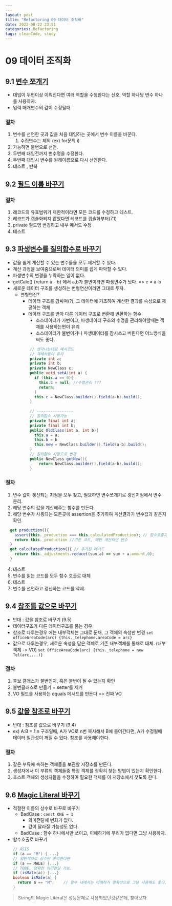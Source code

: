 ```yaml
---
---
layout: post
title: "Refactoring 09 데이터 조직화"
date: 2022-08-22 23:51
categories: Refactoring
tags: cleanCode, study
---
```

# 09 데이터 조직화

## 9.1 [변수 쪼개기](https://refactoring.com/catalog/splitVariable.html)
- 대입이 두번이상 이뤄진다면 여러 역할을 수행한다는 신호. 역할 하나당 변수 하나를 사용하자.
- 입력 매개변수의 값이 수정될때
### 절차
1. 변수를 선언한 곳과 값을 처음 대입하는 곳에서 변수 이름을 바꾼다.
   1. 수집변수는 제외 (ex) for문의 i)
2. 가능하면 불변으로 선언.
3. 두번째 대입전까지 변수명을 수정한다.
4. 두번째 대입시 변수를 원래이름으로 다시 선언한다.
5. 테스트 , 반복


## 9.2 [필드 이름 바꾸기](https://refactoring.com/catalog/renameField.html)
### 절차
1. 레코드의 유효범위가 제한적이라면 모든 코드를 수정하고 테스트.
2. 레코드가 캡슐화되지 않았다면 레코드를 캡슐화부터(7.1)
3. private 필드명 변경하고 내부 메서드 수정
4. 테스트


## 9.3 [파생변수를 질의함수로 바꾸기](https://refactoring.com/catalog/replaceDerivedVariableWithQuery.html)
- 값을 쉽게 계산할 수 있는 변수들을 모두 제거할 수 있다.
- 계산 과정을 보여줌으로써 데이터 의미를 쉽게 파악할 수 있다.
- 파생변수의 변경을 누락하는 일이 없다.
- getCalc() {return a - b} 에서 a,b가 불변이라면 파생변수가 낫다. => c = a-b
- 새로운 데이터 구조를 생성하는 변형연산이라면 그대로 두자.
  - 변형연산?
    - 데이터 구조를 감싸며(?), 그 데이터에 기초하여 계산한 결과를 속성으로 제공하는 객체
    - 데이터 구조를 받아 다른 데이터 구조로 변환해 반환하는 함수
      - 소스데이터가 가변이고, 파생데이터 구조의 수명을 관리해야할때는 객체를 사용하는편이 유리
      - 소스데이터가 불변이거나 파생데이터를 잠시쓰고 버린다면 어느방식을 써도 좋다.
    ```java
        // 생각나는대로 예시코드
        // 객체사용이 유리
        private int a;
        private int b;
        private NewClass c;
        public void setA(int a) {
          if (this.a == 0){
            this.c = null; //수명관리 ???
            return;
          }
          this.c = NewClass.builder().field(a-b).build();
        }
        
        // ----------------
        // 질의함수 사용가능
        private final int a;
        private final int b;
        public OldClass(int a, int b){
          this.a = a;
          this.b = b
          this.new = NewClass.builder().field(a-b).build();
        }
        // 질의함수 사용으로 변경
        public NewClass getNew(){
            return NewClass.builder().field(a-b).build();
        }
    ```
      
### 절차
1. 변수 값이 갱신되는 지점을 모두 찾고, 필요하면 변수쪼개기로 갱신지점에서 변수 분리.
2. 해당 변수의 값을 계산해주는 함수를 만든다.
3. 해당 변수가 사용되는 모든곳에 assertion을 추가하여 계산결과가 변수값과 같은지 확인.
  ```js
    get production(){
      assert(this._production === this.calculatedProduction); // 함수호출과 값이 동일한지 확인
      return this._production //기존 코드, 매번 계산되던 변수
    }
    get calculatedProduction(){ // 추가된 메서드
      return this._adjustments.reduce((sum,a) => sum + a.amount,0);
    }
  ```
4. 테스트
5. 변수를 읽는 코드를 모두 함수 호출로 대체
6. 테스트
7. 변수를 선언하고 갱신하는 코드를 삭제.
    
## 9.4 [참조를 값으로 바꾸기](https://refactoring.com/catalog/changeReferenceToValue.html)
- 반대 : 값을 참조로 바꾸기 (9.5)
- 데이터구조가 다른 데이터구조를 품는 경우
- 참조로 다루는경우 에는 내부객체는 그대로 둔채, 그 객체의 속성만 변경  `set officeAreaCode(arc) {this._telephone.areaCode = arc}`
- 값으로 다루는경우, 새로운 속성을 담은 객체로 기존 내부객체를 통채로 대체. (내부객체 -> VO) `set OfficeAreaCode(arc) {this._telephone = new Tel(arc,...)}`
### 절차
1. 후보 클래스가 불변인지, 혹은 불변이 될 수 있는지 확인
2. 불변클래스로 만들기 = setter를 제거
3. VO 필드를 사용하는 equals 메서드를 만든다 => 진짜 VO

## 9.5 [값을 참조로 바꾸기](https://refactoring.com/catalog/changeValueToReference.html)
- 반대 : 참조를 값으로 바꾸기 (9.4)
- ex) A:B = 1:n 구조일때, A가 VO로 n번 복사해서 B에 들어간다면, A가 수정될때 데이터 일관성이 깨질 수 있다. 참조를 사용해야한다.
### 절차
1. 같은 부류에 속하는 객체들을 보관할 저장소를 만든다.
2. 생성자에서 이 부류의 객체들중 특정 객체를 정확히 찾는 방법이 있는지 확인한다.
3. 호스트 객체의 생성자들을 수정하여 필요한 객체를 이 저장소에서 찾도록 한다. 

## 9.6 [Magic Literal 바꾸기](https://refactoring.com/catalog/replaceMagicLiteral.html)
- 적절한 이름의 상수로 바꾸로 바꾸기
  - BadCase : `const ONE = 1` 
    - 의미전달에 변화가 없다.
    - 값이 달라질 가능성도 없다.
  - BadCase : 함수 하나에서만 쓰이고, 이해하기에 무리가 없다면 그냥 사용하자.
- 함수호출로 바꾸기
  ```java
  // ASIS
  if (a == "M") { ...}
  // 일반적으로 상수만 분리한다면
  if (a == MALE) {...}
  // TOBE, 명확한 의미전달 가능.
  if (isMale(a)) {...}
  boolean isMale(a) {
    return a == "M";    // 함수 내에서는 이해하기 명확하므로 그냥 사용해도 좋다.
  }
  ```
> String의 Magic Literal은 성능문제로 사용되었던것같은데, 찾아보자.